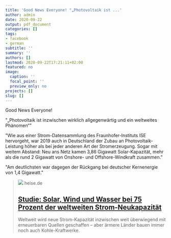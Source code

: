 ```yaml
---
title: 'Good News Everyone! "„Photovoltaik ist ...'
author: admin
date: 2020-09-22
output: pdf_document
categories: []
tags:
- facebook
- german
subtitle: ''
summary: ''
authors: []
lastmod: 2020-09-22T17:21:11+02:00
featured: no
image:
  caption: ''
  focal_point: ''
  preview_only: no
projects: []
slug: []
---
```

Good News Everyone!

"„Photovoltaik ist inzwischen wirklich allgegenwärtig und ein weltweites Phänomen“"

"Wie aus einer Strom-Datensammlung des Fraunhofer-Instituts ISE hervorgeht, war 2019 auch in Deutschland der Zubau an Photovoltaik-Leistung höher als bei jeder anderen Art der Stromerzeugung. Sogar mit weitem Abstand: Neu ans Netz kamen 3,86 Gigawatt Solar-Kapazität, mehr als die rund 2 Gigawatt von Onshore- und Offshore-Windkraft zusammen."

"Am deutlichsten war dagegen der Rückgang bei deutscher Kernenergie von 1,4 Gigawatt."
> [![](https://heise.cloudimg.io/bound/1200x1200/q85.png-lossy-85.webp-lossy-85.foil1/_www-heise-de_/imgs/18/2/9/7/0/4/4/8/babcock_Ranch_Solar-d2f3672fae078127.jpeg)](https://www.heise.de/hintergrund/Studie-Solar-Wind-und-Wasser-bei-75-Prozent-der-weltweiten-Strom-Neukapazitaet-4904596.html)
> heise.de
> ## [Studie: Solar, Wind und Wasser bei 75 Prozent der weltweiten Strom-Neukapazität](https://www.heise.de/hintergrund/Studie-Solar-Wind-und-Wasser-bei-75-Prozent-der-weltweiten-Strom-Neukapazitaet-4904596.html)
>
>Weltweit wird neue Strom-Kapazität inzwischen weit überwiegend mit erneuerbaren Quellen geschaffen – aber ärmere Länder bauen immer noch auch Kohle-Kraftwerke.

